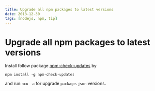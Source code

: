 ```yaml
---
title: Upgrade all npm packages to latest versions
date: 2013-12-30
tags: [nodejs, npm, tip]
---
```


# Upgrade all npm packages to latest versions

Install follow package [npm-check-updates](https://npmjs.org/package/npm-check-updates) by

```
npm install -g npm-check-updates
```

and run `ncu -a` for upgrade `package.json` versions.
